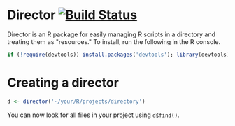 Director [![Build Status](https://travis-ci.org/robertzk/director.svg?branch=master)](https://travis-ci.org/robertzk/director)
========

Director is an R package for easily managing R scripts in a directory and treating them as "resources."
To install, run the following in the R console.

```r
if (!require(devtools)) install.packages('devtools'); library(devtools); install_github('robertzk/director'); library(director)
```

Creating a director
======

```r
d <- director('~/your/R/projects/directory')
```

You can now look for all files in your project using `d$find()`.

